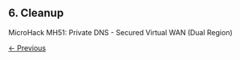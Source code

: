 ## 6. Cleanup <!-- omit from toc -->

MicroHack MH51: Private DNS - Secured Virtual WAN (Dual Region) <!-- omit from toc -->

[← Previous](./5.%20Metrics%20and%20Monitoring.md)


